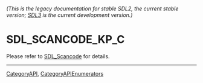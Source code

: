###### (This is the legacy documentation for stable SDL2, the current stable version; [SDL3](https://wiki.libsdl.org/SDL3/) is the current development version.)
# SDL_SCANCODE_KP_C

Please refer to [SDL_Scancode](SDL_Scancode) for details.

----
[CategoryAPI](CategoryAPI), [CategoryAPIEnumerators](CategoryAPIEnumerators)

